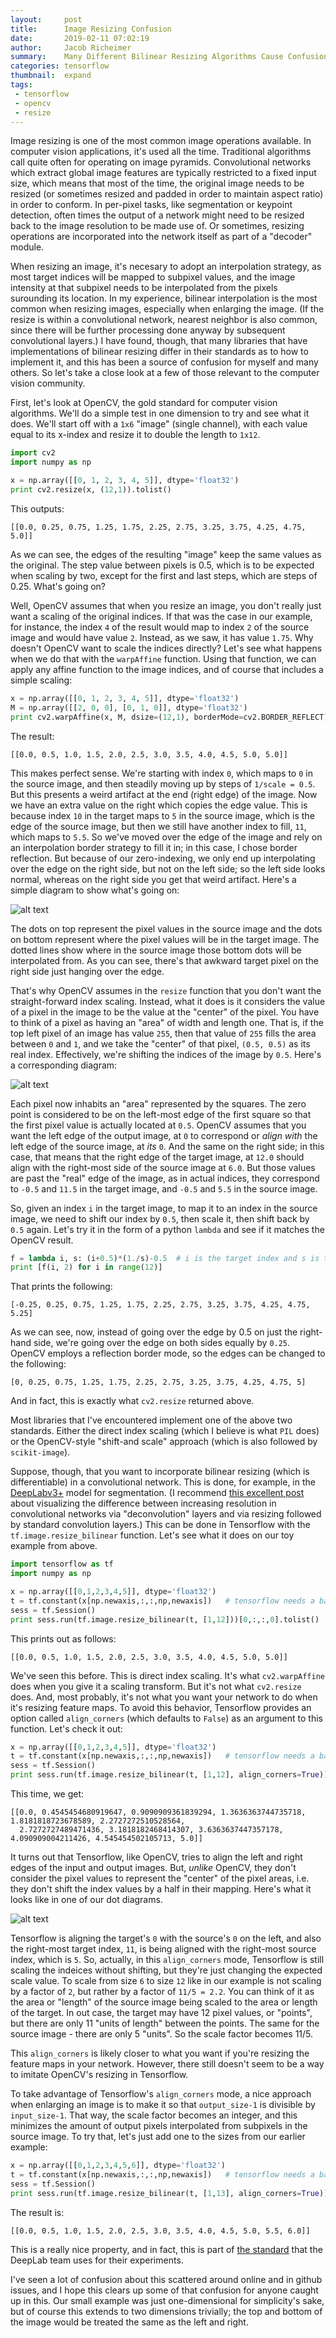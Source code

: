 ```yaml
---
layout:     post
title:      Image Resizing Confusion
date:       2019-02-11 07:02:19
author:     Jacob Richeimer
summary:    Many Different Bilinear Resizing Algorithms Cause Confusion
categories: tensorflow
thumbnail:  expand
tags:
 - tensorflow
 - opencv
 - resize
---
```


Image resizing is one of the most common image operations available. In computer vision applications, it's used all the time. Traditional algorithms call quite often for operating on image pyramids. Convolutional networks which extract global image features are typically restricted to a fixed input size, which means that most of the time, the original image needs to be resized (or sometimes resized and padded in order to maintain aspect ratio) in order to conform. In per-pixel tasks, like segmentation or keypoint detection, often times the output of a network might need to be resized back to the image resolution to be made use of. Or sometimes, resizing operations are incorporated into the network itself as part of a "decoder" module.

When resizing an image, it's necesary to adopt an interpolation strategy, as most target indices will be mapped to subpixel values, and the image intensity at that subpixel needs to be interpolated from the pixels surounding its location. In my experience, bilinear interpolation is the most common when resizing images, especially when enlarging the image. (If the resize is within a convolutional network, nearest neighbor is also common, since there will be further processing done anyway by subsequent convolutional layers.) I have found, though, that many libraries that have implementations of bilinear resizing differ in their standards as to how to implement it, and this has been a source of confusion for myself and many others. So let's take a close look at a few of those relevant to the computer vision community. 

First, let's look at OpenCV, the gold standard for computer vision algorithms. We'll do a simple test in one dimension to try and see what it does. We'll start off with a `1x6` "image" (single channel), with each value equal to its x-index and resize it to double the length to `1x12`.

```python
import cv2
import numpy as np

x = np.array([[0, 1, 2, 3, 4, 5]], dtype='float32')
print cv2.resize(x, (12,1)).tolist()
```
This outputs:
```
[[0.0, 0.25, 0.75, 1.25, 1.75, 2.25, 2.75, 3.25, 3.75, 4.25, 4.75, 5.0]]
```
As we can see, the edges of the resulting "image" keep the same values as the original. The step value between pixels is 0.5, which is to be expected when scaling by two, except for the first and last steps, which are steps of 0.25. What's going on?

Well, OpenCV assumes that when you resize an image, you don't really just want a scaling of the original indices. If that was the case in our example, for instance, the index `4` of the result would map to index `2` of the source image and would have value `2`. Instead, as we saw, it has value `1.75`.  Why doesn't OpenCV want to scale the indices directly? Let's see what happens when we do that with the `warpAffine` function. Using that function, we can apply any affine function to the image indices, and of course that includes a simple scaling:

```python
x = np.array([[0, 1, 2, 3, 4, 5]], dtype='float32')
M = np.array([[2, 0, 0], [0, 1, 0]], dtype='float32')
print cv2.warpAffine(x, M, dsize=(12,1), borderMode=cv2.BORDER_REFLECT).tolist()
```
The result:
```
[[0.0, 0.5, 1.0, 1.5, 2.0, 2.5, 3.0, 3.5, 4.0, 4.5, 5.0, 5.0]]
```
This makes perfect sense. We're starting with index `0`, which maps to `0` in the source image, and then steadily moving up by steps of `1/scale = 0.5`. But this presents a weird artifact at the end (right edge) of the image. Now we have an extra value on the right which copies the edge value. This is because index `10` in the target maps to `5` in the source image, which is the edge of the source image, but then we still have another index to fill, `11`, which maps to `5.5`. So we've moved over the edge of the image and rely on an interpolation border strategy to fill it in; in this case, I chose border reflection. But because of our zero-indexing, we only end up interpolating over the edge on the right side, but not on the left side; so the left side looks normal, whereas on the right side you get that weird artifact. Here's a simple diagram to show what's going on:

![alt text](https://github.com/jricheimer/jricheimer.github.io/raw/master/_data/resize1.png "Direct Index Scaling")

The dots on top represent the pixel values in the source image and the dots on bottom represent where the pixel values will be in the target image. The dotted lines show where in the source image those bottom dots will be interpolated from. As you can see, there's that awkward target pixel on the right side just hanging over the edge.

That's why OpenCV assumes in the `resize` function that you don't want the straight-forward index scaling. Instead, what it does is it considers the value of a pixel in the image to be the value at the "center" of the pixel. You have to think of a pixel as having an "area" of width and length one. That is, if the top left pixel of an image has value `255`, then that value of `255` fills the area between `0` and `1`, and we take the "center" of that pixel, `(0.5, 0.5)` as its real index. Effectively, we're shifting the indices of the image by `0.5`. Here's a corresponding diagram:

![alt text](https://github.com/jricheimer/jricheimer.github.io/raw/master/_data/resize2.png "OpenCV Resize Standard")

Each pixel now inhabits an "area" represented by the squares. The zero point is considered to be on the left-most edge of the first square so that the first pixel value is actually located at `0.5`. OpenCV assumes that you want the left edge of the output image, at `0` to correspond or *align with* the left edge of the source image, at *its* `0`. And the same on the right side; in this case, that means that the right edge of the target image, at `12.0` should align with the right-most side of the source image at `6.0`. But those values are past the "real" edge of the image, as in actual indices, they correspond to `-0.5` and `11.5` in the target image, and `-0.5` and `5.5` in the source image.

So, given an index `i` in the target image, to map it to an index in the source image, we need to shift our index by `0.5`, then scale it, then shift back by `0.5` again. Let's try it in the form of a python `lambda` and see if it matches the OpenCV result.

```python
f = lambda i, s: (i+0.5)*(1./s)-0.5  # i is the target index and s is the scale
print [f(i, 2) for i in range(12)]
```
That prints the following:
```
[-0.25, 0.25, 0.75, 1.25, 1.75, 2.25, 2.75, 3.25, 3.75, 4.25, 4.75, 5.25]
```
As we can see, now, instead of going over the edge by 0.5 on just the right-hand side, we're going over the edge on both sides equally by `0.25`. OpenCV employs a reflection border mode, so the edges can be changed to the following:
```
[0, 0.25, 0.75, 1.25, 1.75, 2.25, 2.75, 3.25, 3.75, 4.25, 4.75, 5]
```
And in fact, this is exactly what `cv2.resize` returned above.

Most libraries that I've encountered implement one of the above two standards. Either the direct index scaling (which I believe is what `PIL` does) or the OpenCV-style "shift-and scale" approach (which is also followed by `scikit-image`).

Suppose, though, that you want to incorporate bilinear resizing (which is differentiable) in a convolutional network. This is done, for example, in the [DeepLabv3+][1] model for segmentation. (I recommend [this excellent post][2] about visualizing the difference between increasing resolution in convolutional networks via "deconvolution" layers and via resizing followed by standard convolution layers.) This can be done in Tensorflow with the `tf.image.resize_bilinear` function. Let's see what it does on our toy example from above.

```python
import tensorflow as tf
import numpy as np

x = np.array([[0,1,2,3,4,5]], dtype='float32')
t = tf.constant(x[np.newaxis,:,:,np,newaxis])   # tensorflow needs a batch axis and a channel axis
sess = tf.Session()
print sess.run(tf.image.resize_bilinear(t, [1,12]))[0,:,:,0].tolist()
```
This prints out as follows:
```
[[0.0, 0.5, 1.0, 1.5, 2.0, 2.5, 3.0, 3.5, 4.0, 4.5, 5.0, 5.0]]
```
We've seen this before. This is direct index scaling. It's what `cv2.warpAffine` does when you give it a scaling transform. But it's not what `cv2.resize` does. And, most probably, it's not what you want your network to do when it's resizing feature maps. To avoid this behavior, Tensorflow provides an option called `align_corners` (which defaults to `False`) as an argument to this function. Let's check it out:

```python
x = np.array([[0,1,2,3,4,5]], dtype='float32')
t = tf.constant(x[np.newaxis,:,:,np,newaxis])   # tensorflow needs a batch axis and a channel axis
sess = tf.Session()
print sess.run(tf.image.resize_bilinear(t, [1,12], align_corners=True))[0,:,:,0].tolist()
```
This time, we get:
```
[[0.0, 0.4545454680919647, 0.9090909361839294, 1.3636363744735718, 1.8181818723678589, 2.2727272510528564,
  2.7272727489471436, 3.1818182468414307, 3.6363637447357178, 4.090909004211426, 4.545454502105713, 5.0]]
```

It turns out that Tensorflow, like OpenCV, tries to align the left and right edges of the input and output images. But, *unlike* OpenCV, they don't consider the pixel values to represent the "center" of the pixel areas, i.e. they don't shift the index values by a half in their mapping. Here's what it looks like in one of our dot diagrams.

![alt text](https://github.com/jricheimer/jricheimer.github.io/raw/master/_data/resize3.png "Tensorflow Align Corners")

Tensorflow is aligning the target's `0` with the source's `0` on the left, and also the right-most target index, `11`, is being aligned with the right-most source index, which is `5`. So, actually, in this `align_corners` mode, Tensorflow is still scaling the indeices without shifting, but they're just changing the expected scale value. To scale from size `6` to size `12` like in our example is not scaling by a factor of `2`, but rather by a factor of `11/5 = 2.2`. You can think of it as the area or "length" of the source image being scaled to the area or length of the target. In out case, the target may have 12 pixel values, or "points", but there are only 11 "units of length" between the points. The same for the source image - there are only 5 "units". So the scale factor becomes 11/5.

This `align_corners` is likely closer to what you want if you're resizing the feature maps in your network. However, there still doesn't seem to be a way to imitate OpenCV's resizing in Tensorflow.

To take advantage of Tensorflow's `align_corners` mode, a nice approach when enlarging an image is to make it so that `output_size-1` is divisible by `input_size-1`. That way, the scale factor becomes an integer, and this minimizes the amount of output pixels interpolated from subpixels in the source image. To try that, let's just add one to the sizes from our earlier example:
```python
x = np.array([[0,1,2,3,4,5,6]], dtype='float32')
t = tf.constant(x[np.newaxis,:,:,np,newaxis])   # tensorflow needs a batch axis and a channel axis
sess = tf.Session()
print sess.run(tf.image.resize_bilinear(t, [1,13], align_corners=True))[0,:,:,0].tolist()
```
The result is:
```
[[0.0, 0.5, 1.0, 1.5, 2.0, 2.5, 3.0, 3.5, 4.0, 4.5, 5.0, 5.5, 6.0]]
```
This is a really nice property, and in fact, this is part of [the standard][3] that the DeepLab team uses for their experiments.

I've seen a lot of confusion about this scattered around online and in github issues, and I hope this clears up some of that confusion for anyone caught up in this. Our small example was just one-dimensional for simplicity's sake, but of course this extends to two dimensions trivially; the top and bottom of the image would be treated the same as the left and right.

[1]: https://arxiv.org/abs/1802.02611
[2]: https://distill.pub/2016/deconv-checkerboard/
[3]: https://github.com/tensorflow/tensorflow/issues/6720#issuecomment-298190596
